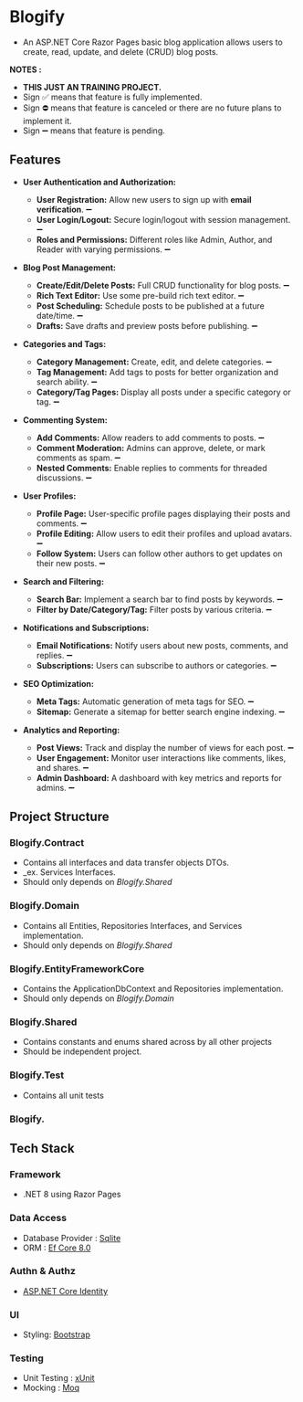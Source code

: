 # Blogify
* An ASP.NET Core Razor Pages basic blog application allows users to create, read, update, and delete (CRUD) blog posts.

**NOTES :** 
  * **THIS JUST AN TRAINING PROJECT.**
  * Sign ✅ means that feature is fully implemented.
  * Sign ⛔ means that feature is canceled or there are no future plans to implement it.
  * Sign ➖ means that feature is pending.


## Features
* **User Authentication and Authorization:**
  * **User Registration:** Allow new users to sign up with **email verification**. ➖
  * **User Login/Logout:** Secure login/logout with session management. ➖
  * **Roles and Permissions:** Different roles like Admin, Author, and Reader with varying permissions. ➖


* **Blog Post Management:**
  * **Create/Edit/Delete Posts:** Full CRUD functionality for blog posts. ➖
  * **Rich Text Editor:** Use some pre-build rich text editor. ➖
  * **Post Scheduling:** Schedule posts to be published at a future date/time. ➖
  * **Drafts:** Save drafts and preview posts before publishing. ➖


* **Categories and Tags:**
  * **Category Management:** Create, edit, and delete categories. ➖
  * **Tag Management:** Add tags to posts for better organization and search ability. ➖
  * **Category/Tag Pages:** Display all posts under a specific category or tag. ➖


* **Commenting System:**
  * **Add Comments:** Allow readers to add comments to posts. ➖
  * **Comment Moderation:** Admins can approve, delete, or mark comments as spam. ➖
  * **Nested Comments:** Enable replies to comments for threaded discussions. ➖


* **User Profiles:**
  * **Profile Page:** User-specific profile pages displaying their posts and comments. ➖
  * **Profile Editing:** Allow users to edit their profiles and upload avatars. ➖
  * **Follow System:** Users can follow other authors to get updates on their new posts. ➖


* **Search and Filtering:**
  * **Search Bar:** Implement a search bar to find posts by keywords. ➖
  * **Filter by Date/Category/Tag:** Filter posts by various criteria. ➖


* **Notifications and Subscriptions:**
  * **Email Notifications:** Notify users about new posts, comments, and replies. ➖
  * **Subscriptions:** Users can subscribe to authors or categories. ➖


* **SEO Optimization:**
  * **Meta Tags:** Automatic generation of meta tags for SEO. ➖
  * **Sitemap:** Generate a sitemap for better search engine indexing. ➖


* **Analytics and Reporting:**
  * **Post Views:** Track and display the number of views for each post. ➖
  * **User Engagement:** Monitor user interactions like comments, likes, and shares. ➖
  * **Admin Dashboard:** A dashboard with key metrics and reports for admins. ➖


## Project Structure
### Blogify.Contract
* Contains all interfaces and data transfer objects DTOs.
* _ex. Services Interfaces.
* Should only depends on *Blogify.Shared*

### Blogify.Domain
* Contains all Entities, Repositories Interfaces, and Services implementation.
* Should only depends on *Blogify.Shared*

### Blogify.EntityFrameworkCore
* Contains the ApplicationDbContext and Repositories implementation.
* Should only depends on *Blogify.Domain* 

### Blogify.Shared
* Contains constants and enums shared across by all other projects
* Should be independent project.

### Blogify.Test
* Contains all unit tests

### Blogify.


## Tech Stack
### Framework
* .NET 8  using Razor Pages
### Data Access
* Database Provider : [Sqlite](https://www.sqlite.org/)
* ORM : [Ef Core 8.0](https://learn.microsoft.com/en-us/ef/core/)
### Authn & Authz
* [ASP.NET Core Identity](https://learn.microsoft.com/en-us/aspnet/core/security/authentication/identity)
### UI
* Styling: [Bootstrap](https://getbootstrap.com/)
### Testing
* Unit Testing : [xUnit](https://xunit.net/)
* Mocking : [Moq](https://github.com/devlooped/moq) 